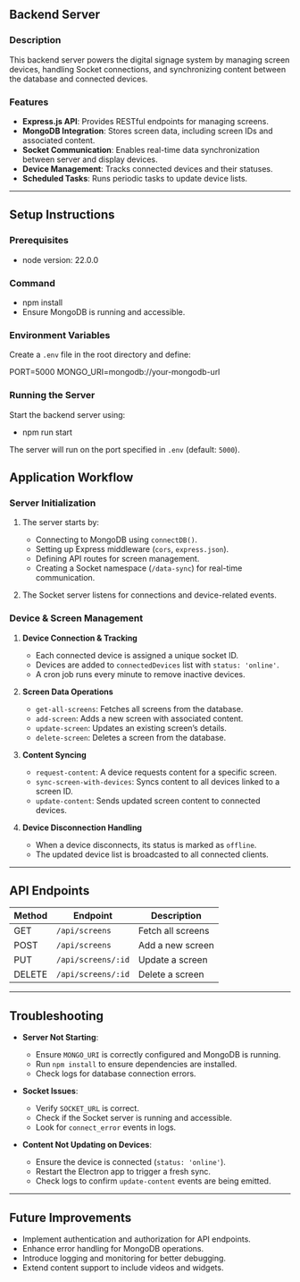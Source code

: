 ## Backend Server

### Description

This backend server powers the digital signage system by managing screen devices, handling Socket connections, and synchronizing content between the database and connected devices.

### Features

- **Express.js API**: Provides RESTful endpoints for managing screens.
- **MongoDB Integration**: Stores screen data, including screen IDs and associated content.
- **Socket Communication**: Enables real-time data synchronization between server and display devices.
- **Device Management**: Tracks connected devices and their statuses.
- **Scheduled Tasks**: Runs periodic tasks to update device lists.

---

## Setup Instructions

### Prerequisites

- node version: 22.0.0

### Command

- npm install
- Ensure MongoDB is running and accessible.

### Environment Variables

Create a `.env` file in the root directory and define:

PORT=5000
MONGO_URI=mongodb://your-mongodb-url

### Running the Server

Start the backend server using:

- npm run start

The server will run on the port specified in `.env` (default: `5000`).

## Application Workflow

### Server Initialization

1. The server starts by:

   - Connecting to MongoDB using `connectDB()`.
   - Setting up Express middleware (`cors`, `express.json`).
   - Defining API routes for screen management.
   - Creating a Socket namespace (`/data-sync`) for real-time communication.

2. The Socket server listens for connections and device-related events.

### Device & Screen Management

1. **Device Connection & Tracking**

   - Each connected device is assigned a unique socket ID.
   - Devices are added to `connectedDevices` list with `status: 'online'`.
   - A cron job runs every minute to remove inactive devices.

2. **Screen Data Operations**

   - `get-all-screens`: Fetches all screens from the database.
   - `add-screen`: Adds a new screen with associated content.
   - `update-screen`: Updates an existing screen’s details.
   - `delete-screen`: Deletes a screen from the database.

3. **Content Syncing**

   - `request-content`: A device requests content for a specific screen.
   - `sync-screen-with-devices`: Syncs content to all devices linked to a screen ID.
   - `update-content`: Sends updated screen content to connected devices.

4. **Device Disconnection Handling**
   - When a device disconnects, its status is marked as `offline`.
   - The updated device list is broadcasted to all connected clients.

---

## API Endpoints

| Method | Endpoint           | Description       |
| ------ | ------------------ | ----------------- |
| GET    | `/api/screens`     | Fetch all screens |
| POST   | `/api/screens`     | Add a new screen  |
| PUT    | `/api/screens/:id` | Update a screen   |
| DELETE | `/api/screens/:id` | Delete a screen   |

---

## Troubleshooting

- **Server Not Starting**:

  - Ensure `MONGO_URI` is correctly configured and MongoDB is running.
  - Run `npm install` to ensure dependencies are installed.
  - Check logs for database connection errors.

- **Socket Issues**:

  - Verify `SOCKET_URL` is correct.
  - Check if the Socket server is running and accessible.
  - Look for `connect_error` events in logs.

- **Content Not Updating on Devices**:
  - Ensure the device is connected (`status: 'online'`).
  - Restart the Electron app to trigger a fresh sync.
  - Check logs to confirm `update-content` events are being emitted.

---

## Future Improvements

- Implement authentication and authorization for API endpoints.
- Enhance error handling for MongoDB operations.
- Introduce logging and monitoring for better debugging.
- Extend content support to include videos and widgets.
